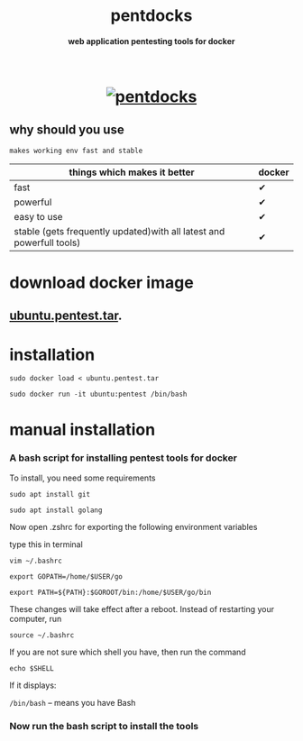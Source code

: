 <h1 align="center">pentdocks</h1>
<h4 align="center">web application pentesting tools for docker</h4>

<h1 align="center">
  <br>
  <a href="https://github.com/diwusec/pentdocks"><img src="https://www.nclouds.com/blog/wp-content/uploads/2018/10/reduce_docker_image_size_by_45.jpg" alt="pentdocks"></a>
  <br>
</h1>


## why should you use

`makes working env fast and stable`

|          things which makes it better                               | docker|
|---------------------------------------------------------------------|---|
| fast                                                                | ✔ |
| powerful                                                            | ✔ |
| easy to use                                                         | ✔ |
| stable (gets frequently updated)with all latest and powerfull tools)| ✔ |



# download docker image

## [ubuntu.pentest.tar](https://mega.nz/file/nuJXRCwS#lSLq4GFPM2GC6rp-OyMbCsamAhE3hQgguA15ykpAN3g).

# installation
```
sudo docker load < ubuntu.pentest.tar
```
```
sudo docker run -it ubuntu:pentest /bin/bash
```
# manual installation

### A bash script for installing pentest tools for docker

To install, you need some requirements

`sudo apt install git`

`sudo apt install golang`

Now open .zshrc for exporting the following environment variables
 
type this in terminal

`vim ~/.bashrc`
```
export GOPATH=/home/$USER/go
```
```
export PATH=${PATH}:$GOROOT/bin:/home/$USER/go/bin
```

These changes will take effect after a reboot. Instead of restarting your computer, run

`source ~/.bashrc`

If you are not sure which shell you have, then run the command

`echo $SHELL`

If it displays: 

`/bin/bash` – means you have Bash

### Now run the bash script to install the tools
